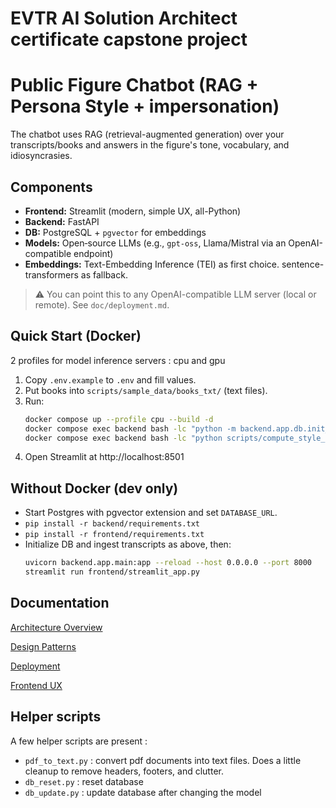 # EVTR AI Solution Architect certificate capstone project
# Public Figure Chatbot (RAG + Persona Style + impersonation)

The chatbot uses RAG (retrieval-augmented generation) over your transcripts/books and answers in the figure's tone, vocabulary, and idiosyncrasies.

## Components

- **Frontend:** Streamlit (modern, simple UX, all-Python)
- **Backend:** FastAPI
- **DB:** PostgreSQL + `pgvector` for embeddings
- **Models:** Open‑source LLMs (e.g., `gpt-oss`, Llama/Mistral via an OpenAI-compatible endpoint)
- **Embeddings:** Text-Embedding Inference (TEI) as first choice.  sentence-transformers  as fallback.

> ⚠️ You can point this to any OpenAI-compatible LLM server (local or remote). See `doc/deployment.md`.

## Quick Start (Docker)

2 profiles for model inference servers : cpu and gpu

1. Copy `.env.example` to `.env` and fill values.
2. Put books into `scripts/sample_data/books_txt/` (text files).
3. Run:
   ```bash
   docker compose up --profile cpu --build -d
   docker compose exec backend bash -lc "python -m backend.app.db.init_db && python scripts/ingest_books.py --doc-type book --persona 'Your Figure' scripts/sample_data/books_txt"
   docker compose exec backend bash -lc "python scripts/compute_style_profile.py --persona 'Your Figure'"
   ```
4. Open Streamlit at http://localhost:8501

## Without Docker (dev only)
- Start Postgres with pgvector extension and set `DATABASE_URL`.
- `pip install -r backend/requirements.txt`
- `pip install -r frontend/requirements.txt`
- Initialize DB and ingest transcripts as above, then:
  ```bash
  uvicorn backend.app.main:app --reload --host 0.0.0.0 --port 8000
  streamlit run frontend/streamlit_app.py
  ```

## Documentation

[Architecture Overview](doc/architecture_overview.md)

[Design Patterns](doc/design_patterns.md)

[Deployment](doc/deployment.md)

[Frontend UX](doc/frontend_ux.md)


## Helper scripts

A few helper scripts are present : 

- `pdf_to_text.py` : 	convert pdf documents into text files. Does a little cleanup to remove headers, footers, and clutter.
- `db_reset.py` :	reset database
- `db_update.py` : 	update database after changing the model
